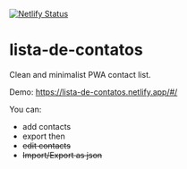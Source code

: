 [![Netlify Status](https://api.netlify.com/api/v1/badges/54341cd2-4c75-414b-92a0-e4f406d9bddc/deploy-status)](https://app.netlify.com/sites/lista-de-contatos/deploys)

# lista-de-contatos

Clean and minimalist PWA contact list.

Demo: https://lista-de-contatos.netlify.app/#/

You can:
- add contacts
- export then
- ~~edit contacts~~
- ~~Import/Export as json~~
